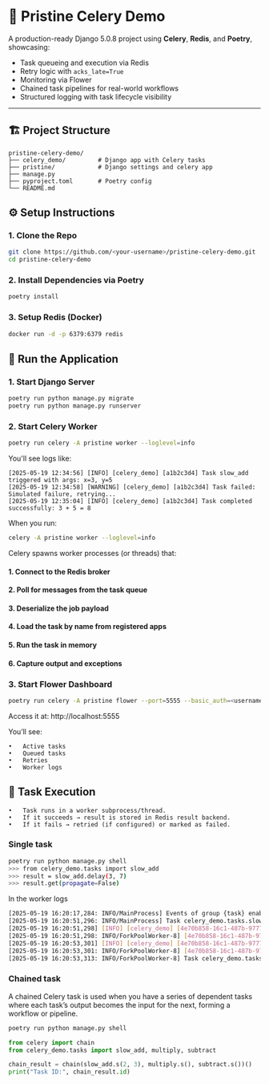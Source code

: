 # 🧩 Pristine Celery Demo

A production-ready Django 5.0.8 project using **Celery**, **Redis**, and **Poetry**, showcasing:

- Task queueing and execution via Redis
- Retry logic with `acks_late=True`
- Monitoring via Flower
- Chained task pipelines for real-world workflows
- Structured logging with task lifecycle visibility

---

## 🏗 Project Structure
```
pristine-celery-demo/
├── celery_demo/         # Django app with Celery tasks
├── pristine/            # Django settings and celery app
├── manage.py
├── pyproject.toml       # Poetry config
└── README.md
```


## ⚙️ Setup Instructions

### 1. Clone the Repo

```bash
git clone https://github.com/<your-username>/pristine-celery-demo.git
cd pristine-celery-demo
```

### 2. Install Dependencies via Poetry

```bash
poetry install
```

### 3. Setup Redis (Docker)

```bash
docker run -d -p 6379:6379 redis
```
## 🚀 Run the Application

### 1. Start Django Server
```bash
poetry run python manage.py migrate
poetry run python manage.py runserver
```

### 2. Start Celery Worker
```bash
poetry run celery -A pristine worker --loglevel=info
```
You'll see logs like:
```angular2html
[2025-05-19 12:34:56] [INFO] [celery_demo] [a1b2c3d4] Task slow_add triggered with args: x=3, y=5
[2025-05-19 12:34:58] [WARNING] [celery_demo] [a1b2c3d4] Task failed: Simulated failure, retrying...
[2025-05-19 12:35:04] [INFO] [celery_demo] [a1b2c3d4] Task completed successfully: 3 + 5 = 8
```
When you run:
```bash
celery -A pristine worker --loglevel=info
```
Celery spawns worker processes (or threads) that:
#### 1. Connect to the Redis broker
#### 2. Poll for messages from the task queue
#### 3. Deserialize the job payload
#### 4. Load the task by name from registered apps
#### 5. Run the task in memory
#### 6. Capture output and exceptions

### 3. Start Flower Dashboard
```bash
poetry run celery -A pristine flower --port=5555 --basic_auth=<username>:<password>
```
Access it at: http://localhost:5555

You’ll see:

	•	Active tasks
	•	Queued tasks
	•	Retries
	•	Worker logs


## 🧪 Task Execution
    •	Task runs in a worker subprocess/thread.
	•	If it succeeds → result is stored in Redis result backend.
	•	If it fails → retried (if configured) or marked as failed.
### Single task
```bash
poetry run python manage.py shell
>>> from celery_demo.tasks import slow_add
>>> result = slow_add.delay(3, 7)
>>> result.get(propagate=False)
```
In the worker logs

```bash
[2025-05-19 16:20:17,284: INFO/MainProcess] Events of group {task} enabled by remote.
[2025-05-19 16:20:51,296: INFO/MainProcess] Task celery_demo.tasks.slow_add[4e70b858-16c1-487b-9777-fbd756514e6b] received
[2025-05-19 16:20:51,298] [INFO] [celery_demo] [4e70b858-16c1-487b-9777-fbd756514e6b] Task slow_add triggered with args: x=3, y=7
[2025-05-19 16:20:51,298: INFO/ForkPoolWorker-8] [4e70b858-16c1-487b-9777-fbd756514e6b] Task slow_add triggered with args: x=3, y=7
[2025-05-19 16:20:53,301] [INFO] [celery_demo] [4e70b858-16c1-487b-9777-fbd756514e6b] Task completed successfully: 3 + 7 = 10
[2025-05-19 16:20:53,301: INFO/ForkPoolWorker-8] [4e70b858-16c1-487b-9777-fbd756514e6b] Task completed successfully: 3 + 7 = 10
[2025-05-19 16:20:53,313: INFO/ForkPoolWorker-8] Task celery_demo.tasks.slow_add[4e70b858-16c1-487b-9777-fbd756514e6b] succeeded in 2.0159977909643203s: 10

```
### Chained task
A chained Celery task is used when you have a series of dependent tasks where each task’s output becomes the input for the next, forming a workflow or pipeline.

```bash
poetry run python manage.py shell
```

```python
from celery import chain
from celery_demo.tasks import slow_add, multiply, subtract

chain_result = chain(slow_add.s(2, 3), multiply.s(), subtract.s())()
print("Task ID:", chain_result.id)
```
